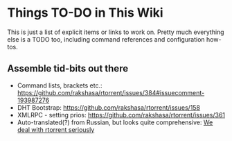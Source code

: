 # Things TO-DO in This Wiki

This is just a list of explicit items or links to work on. Pretty much everything else is a TODO too, including command references and configuration how-tos.

## Assemble tid-bits out there

 * Command lists, brackets etc.: https://github.com/rakshasa/rtorrent/issues/384#issuecomment-193987276
 * DHT Bootstrap: https://github.com/rakshasa/rtorrent/issues/158
 * XMLRPC - setting prios: https://github.com/rakshasa/rtorrent/issues/361
 * Auto-translated(?) from Russian, but looks quite comprehensive: [We deal with rtorrent seriously](http://developers-club.com/posts/238413/)

